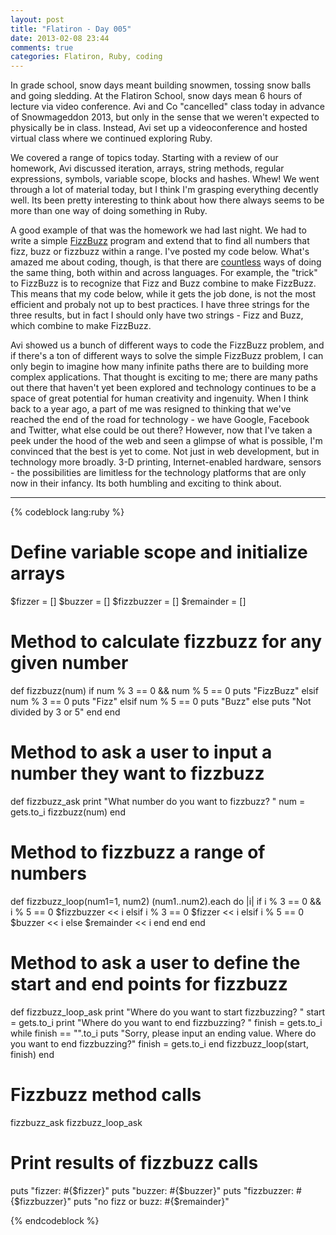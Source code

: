 ```yaml
---
layout: post
title: "Flatiron - Day 005"
date: 2013-02-08 23:44
comments: true
categories: Flatiron, Ruby, coding
---
```

In grade school, snow days meant building snowmen, tossing snow balls and going sledding. At the Flatiron School, snow days mean 6 hours of lecture via video conference. Avi and Co "cancelled" class today in advance of Snowmageddon 2013, but only in the sense that we weren't expected to physically be in class. Instead, Avi set up a videoconference and hosted virtual class where we continued exploring Ruby.

<!--more-->

We covered a range of topics today. Starting with a review of our homework, Avi discussed iteration, arrays, string methods, regular expressions, symbols, variable scope, blocks and hashes. Whew! We went through a lot of material today, but I think I'm grasping everything decently well. Its been pretty interesting to think about how there always seems to be more than one way of doing something in Ruby. 

A good example of that was the homework we had last night. We had to write a simple <a href="http://en.wikipedia.org/wiki/Fizz_buzz" target="_blank">FizzBuzz</a> program and extend that to find all numbers that fizz, buzz or fizzbuzz within a range. I've posted my code below. What's amazed me about coding, though, is that there are <a href="http://rosettacode.org/wiki/FizzBuzz" target="_blank">countless</a> ways of doing the same thing, both within and across languages. For example, the "trick" to FizzBuzz is to recognize that Fizz and Buzz combine to make FizzBuzz. This means that my code below, while it gets the job done, is not the most efficient and probaly not up to best practices. I have three strings for the three results, but in fact I should only have two strings - Fizz and Buzz, which combine to make FizzBuzz. 

Avi showed us a bunch of different ways to code the FizzBuzz problem, and if there's a ton of different ways to solve the simple FizzBuzz problem, I can only begin to imagine how many infinite paths there are to building more complex applications. That thought is exciting to me; there are many paths out there that haven't yet been explored and technology continues to be a space of great potential for human creativity and ingenuity. When I think back to a year ago, a part of me was resigned to thinking that we've reached the end of the road for technology - we have Google, Facebook and Twitter, what else could be out there? However, now that I've taken a peek under the hood of the web and seen a glimpse of what is possible, I'm convinced that the best is yet to come. Not just in web development, but in technology more broadly. 3-D printing, Internet-enabled hardware, sensors - the possibilities are limitless for the technology platforms that are only now in their infancy. Its both humbling and exciting to think about.

--------

{% codeblock lang:ruby %}
# Define variable scope and initialize arrays

$fizzer = []
$buzzer = []
$fizzbuzzer = []
$remainder = []

# Method to calculate fizzbuzz for any given number

def fizzbuzz(num)
  if num % 3 == 0 && num % 5 == 0
    puts "FizzBuzz"
  elsif num % 3 == 0
    puts "Fizz"
  elsif num % 5 == 0
    puts "Buzz"
  else
    puts "Not divided by 3 or 5"
  end
end

# Method to ask a user to input a number they want to fizzbuzz

def fizzbuzz_ask
  print "What number do you want to fizzbuzz? "
  num = gets.to_i
  fizzbuzz(num)
end

# Method to fizzbuzz a range of numbers

def fizzbuzz_loop(num1=1, num2)
  (num1..num2).each do |i|
    if i % 3 == 0 && i % 5 == 0
      $fizzbuzzer << i
    elsif i % 3 == 0
      $fizzer << i
    elsif i % 5 == 0
      $buzzer << i
    else
      $remainder << i
    end
  end
end

# Method to ask a user to define the start and end points for fizzbuzz

def fizzbuzz_loop_ask
  print "Where do you want to start fizzbuzzing? "
  start = gets.to_i
  print "Where do you want to end fizzbuzzing? "
  finish = gets.to_i
  while finish == "".to_i
    puts "Sorry, please input an ending value. Where do you want to end fizzbuzzing?"
    finish = gets.to_i
  end
  fizzbuzz_loop(start, finish)
end

# Fizzbuzz method calls

fizzbuzz_ask
fizzbuzz_loop_ask

# Print results of fizzbuzz calls

puts "fizzer: #{$fizzer}"
puts "buzzer: #{$buzzer}"
puts "fizzbuzzer: #{$fizzbuzzer}"
puts "no fizz or buzz: #{$remainder}"

{% endcodeblock %}